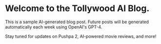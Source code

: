 # Welcome to the Tollywood AI Blog.

This is a sample AI-generated blog post. Future posts will be generated automatically each week using OpenAI's GPT-4.

Stay tuned for updates on Pushpa 2, AI-powered movie reviews, and more!
